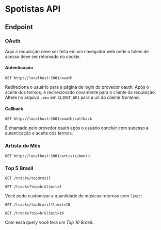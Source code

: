 # Spotistas API

## Endpoint

### OAuth

Aqui a requisição deve ser feita em um navegador web onde o token de acesso deve ser retornado no cookie.

#### Autenticação

```http
GET http://localhost:5001/oauth
```

Redireciona o usuário para a página de login do provedor oauth.
Após o aceite dos termos, é redirecionado novamente para o cliente da requisição.
Altere no arquivo `.env` em `CLIENT_URI` para a url do cliente frontend.

#### Callback

```http
GET http://localhost:5001/oauth/callback
```

É chamado pelo provedor oauth após o usuário concluir com sucesso a autenticação e aceite dos termos.

### Artista do Mês

```http
GET http://localhost:5001/artists/month
```

### Top 5 Brasil

```http
GET /tracks/topBrazil
```

```http
GET /tracks?top=br&limit=5
```

Você pode customizar a quantidade de músicas retornas com `limit`:

```http
GET /tracks/topBrazil?limit=10
```

```http
GET /tracks?top=br&limit=10
```

Com essa query você tera um *Top 10 Brasil*.
